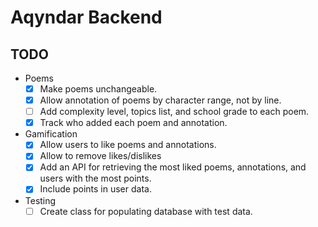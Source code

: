 # Aqyndar Backend

## TODO

- Poems
    - [x] Make poems unchangeable.
    - [x] Allow annotation of poems by character range, not by line.
    - [ ] Add complexity level, topics list, and school grade to each poem.
    - [x] Track who added each poem and annotation.
- Gamification
    - [x] Allow users to like poems and annotations.
    - [x] Allow to remove likes/dislikes
    - [x] Add an API for retrieving the most liked poems, annotations, and users with the most points.
    - [x] Include points in user data.
- Testing
    - [ ] Create class for populating database with test data.